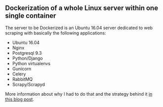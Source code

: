 ## Dockerization of a whole Linux server within one single container

The server to be Dockerized is an Ubuntu 16.04 server dedicated to web scraping with basically the following applications:

* Ubuntu 16.04
* Nginx
* Postgresql 9.3
* Python/Django
* Python virtualenvs
* Gunicorn
* Celery
* RabbitMQ
* Scrapy/Scrapyd

More information about why I had to do that and the strategy behind it [in this blog post](https://juliensalinas.com/en/dockerize-whole-linux-server/).